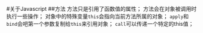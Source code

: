 #关于Javascript
##方法
方法只是引用了函数值的属性；
方法会在对象被调用时执行一些操作；
对象中的特殊变量`this`会指向当前方法所属的对象；
`apply`和`bind`会吧第一个参数复制给`this`来引用对象；
`call`可以传递一个特定的this值；
